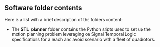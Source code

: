 ## Software folder contents

Here is a list with a brief description of the folders content:

* The **STL_planner** folder contains the Python sripts used to set up the motion planning problem leveraging on Signal Temporal Logic specifications for a reach and avoid scenario with a fleet of quadrotors.
